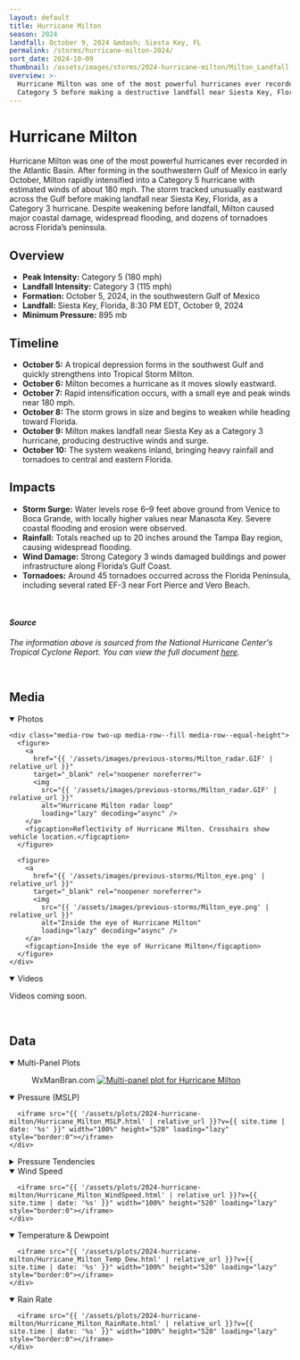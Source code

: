 ```yaml
---
layout: default
title: Hurricane Milton
season: 2024
landfall: October 9, 2024 &mdash; Siesta Key, FL
permalink: /storms/hurricane-milton-2024/
sort_date: 2024-10-09
thumbnail: /assets/images/storms/2024-hurricane-milton/Milton_Landfall.jpg
overview: >-
  Hurricane Milton was one of the most powerful hurricanes ever recorded in the Atlantic Basin, rapidly intensifying to a
  Category 5 before making a destructive landfall near Siesta Key, Florida.
---
```


<h1 class="storm-page__title">Hurricane Milton</h1>
Hurricane Milton was one of the most powerful hurricanes ever recorded in the Atlantic Basin. After forming in the southwestern Gulf of Mexico in early October, Milton rapidly intensified into a Category 5 hurricane with estimated winds of about 180 mph. The storm tracked unusually eastward across the Gulf before making landfall near Siesta Key, Florida, as a Category 3 hurricane. Despite weakening before landfall, Milton caused major coastal damage, widespread flooding, and dozens of tornadoes across Florida’s peninsula.

## Overview
- **Peak Intensity:** Category 5 (180 mph)
- **Landfall Intensity:** Category 3 (115 mph)
- **Formation:** October 5, 2024, in the southwestern Gulf of Mexico
- **Landfall:** Siesta Key, Florida, 8:30 PM EDT, October 9, 2024
- **Minimum Pressure:** 895 mb

## Timeline
- **October 5:** A tropical depression forms in the southwest Gulf and quickly strengthens into Tropical Storm Milton.
- **October 6:** Milton becomes a hurricane as it moves slowly eastward.
- **October 7:** Rapid intensification occurs, with a small eye and peak winds near 180 mph.
- **October 8:** The storm grows in size and begins to weaken while heading toward Florida.
- **October 9:** Milton makes landfall near Siesta Key as a Category 3 hurricane, producing destructive winds and surge.
- **October 10:** The system weakens inland, bringing heavy rainfall and tornadoes to central and eastern Florida.

## Impacts
- **Storm Surge:** Water levels rose 6–9 feet above ground from Venice to Boca Grande, with locally higher values near Manasota Key. Severe coastal flooding and erosion were observed.
- **Rainfall:** Totals reached up to 20 inches around the Tampa Bay region, causing widespread flooding.
- **Wind Damage:** Strong Category 3 winds damaged buildings and power infrastructure along Florida’s Gulf Coast.
- **Tornadoes:** Around 45 tornadoes occurred across the Florida Peninsula, including several rated EF-3 near Fort Pierce and Vero Beach.

<br />

#### _Source_
<em>The information above is sourced from the National Hurricane Center's Tropical Cyclone Report. You can view the full document <a href="https://www.nhc.noaa.gov/data/tcr/AL142024_Milton.pdf" target="_blank" rel="noopener noreferrer">here</a>.</em>

<br />

## Media

<!-- Milton-only local styles. Scoped so it cannot affect other pages. -->
<style>
  #milton-photos {
    width: 100%;
    margin: 0 auto;
  }
  #milton-photos .media-row {
    display: grid;
    grid-template-columns: repeat(2, minmax(0, 1fr));
    column-gap: 0.75rem;
    row-gap: 1.25rem;
    align-items: stretch;
  }
  #milton-photos figure {
    margin: 0;
    display: flex;
    flex-direction: column;
  }
  #milton-photos figure a {
    display: block;
    width: 100%;
    height: 100%;
    padding: 0;
    background-color: #000;
    border-radius: 10px;
    overflow: hidden;
  }
  #milton-photos figure:first-child a,
  #milton-photos figure:last-child a {
    aspect-ratio: 963 / 815;
  }
  #milton-photos img {
    display: block;
    width: 100% !important;
    height: 100% !important;
    object-fit: cover !important;
  }
  #milton-photos figcaption {
    text-align: center;
    font-size: 0.9rem;
    margin-top: 0;
    padding: 0.25rem 0 0.75rem;
  }
  @media (max-width: 900px) {
    #milton-photos .media-row {
      grid-template-columns: 1fr;
      row-gap: 1.5rem;
    }
    #milton-photos figure a {
      flex: none;
    }
  }
</style>

<details class="storm-plot-group" open>
  <summary class="storm-plot-summary">Photos</summary>

  <!-- Keep this wrapper so the block aligns like Helene without touching sitewide CSS -->
  <div id="milton-photos" class="media-wide"
       style="--media-base-width: calc(100% + 6rem); --media-max-target: 1500px; --media-gutter: 1rem;">

    <div class="media-row two-up media-row--fill media-row--equal-height">
      <figure>
        <a
          href="{{ '/assets/images/previous-storms/Milton_radar.GIF' | relative_url }}"
          target="_blank" rel="noopener noreferrer">
          <img
            src="{{ '/assets/images/previous-storms/Milton_radar.GIF' | relative_url }}"
            alt="Hurricane Milton radar loop"
            loading="lazy" decoding="async" />
        </a>
        <figcaption>Reflectivity of Hurricane Milton. Crosshairs show vehicle location.</figcaption>
      </figure>

      <figure>
        <a
          href="{{ '/assets/images/previous-storms/Milton_eye.png' | relative_url }}"
          target="_blank" rel="noopener noreferrer">
          <img
            src="{{ '/assets/images/previous-storms/Milton_eye.png' | relative_url }}"
            alt="Inside the eye of Hurricane Milton"
            loading="lazy" decoding="async" />
        </a>
        <figcaption>Inside the eye of Hurricane Milton</figcaption>
      </figure>
    </div>
  </div>
</details>

<details class="storm-plot-group" open>
  <summary class="storm-plot-summary">Videos</summary>
  <p>Videos coming soon.</p>
</details>

<br />

<!-- DATA-SECTION:START -->

<h2>Data</h2>

<div class="storm-data">
  <details class="storm-plot-group" open>
    <summary class="storm-plot-summary">Multi-Panel Plots</summary>
    <div class="storm-plot storm-multi-panels">
      <figure class="storm-multi-panels__figure">
        <span class="storm-multi-panels__watermark" aria-hidden="true">WxManBran.com</span>
        <a href="{{ '/assets/plots/2024-hurricane-milton/Hurricane_Milton_MultiPanel.svg' | relative_url }}" target="_blank" rel="noopener noreferrer">
          <img src="{{ '/assets/plots/2024-hurricane-milton/Hurricane_Milton_MultiPanel.svg' | relative_url }}" alt="Multi-panel plot for Hurricane Milton" loading="lazy">
        </a>
      </figure>
    </div>
  </details>
  <details class="storm-plot-group" open>
    <summary class="storm-plot-summary">Pressure (MSLP)</summary>
    <div class="storm-plot">

      <iframe src="{{ '/assets/plots/2024-hurricane-milton/Hurricane_Milton_MSLP.html' | relative_url }}?v={{ site.time | date: '%s' }}" width="100%" height="520" loading="lazy" style="border:0"></iframe>
    </div>
  </details>
  <details class="storm-plot-group">
    <summary class="storm-plot-summary">Pressure Tendencies</summary>
    <div class="storm-plot">
      <iframe src="{{ '/assets/plots/2024-hurricane-milton/Hurricane_Milton_PTendency_5min.html' | relative_url }}?v={{ site.time | date: '%s' }}" width="100%" height="520" loading="lazy" style="border:0"></iframe>
    </div>
    <div class="storm-plot">
      <iframe src="{{ '/assets/plots/2024-hurricane-milton/Hurricane_Milton_PTendency_10min.html' | relative_url }}?v={{ site.time | date: '%s' }}" width="100%" height="520" loading="lazy" style="border:0"></iframe>
    </div>
    <div class="storm-plot">
      <iframe src="{{ '/assets/plots/2024-hurricane-milton/Hurricane_Milton_PTendency_15min.html' | relative_url }}?v={{ site.time | date: '%s' }}" width="100%" height="520" loading="lazy" style="border:0"></iframe>
    </div>
    <div class="storm-plot">
      <iframe src="{{ '/assets/plots/2024-hurricane-milton/Hurricane_Milton_PTendency_30min.html' | relative_url }}?v={{ site.time | date: '%s' }}" width="100%" height="520" loading="lazy" style="border:0"></iframe>
    </div>
    <div class="storm-plot">
      <iframe src="{{ '/assets/plots/2024-hurricane-milton/Hurricane_Milton_PTendency_1hour.html' | relative_url }}?v={{ site.time | date: '%s' }}" width="100%" height="520" loading="lazy" style="border:0"></iframe>
    </div>
  </details>
  <details class="storm-plot-group" open>
    <summary class="storm-plot-summary">Wind Speed</summary>
    <div class="storm-plot">

      <iframe src="{{ '/assets/plots/2024-hurricane-milton/Hurricane_Milton_WindSpeed.html' | relative_url }}?v={{ site.time | date: '%s' }}" width="100%" height="520" loading="lazy" style="border:0"></iframe>
    </div>
  </details>
  <details class="storm-plot-group" open>
    <summary class="storm-plot-summary">Temperature &amp; Dewpoint</summary>
    <div class="storm-plot">

      <iframe src="{{ '/assets/plots/2024-hurricane-milton/Hurricane_Milton_Temp_Dew.html' | relative_url }}?v={{ site.time | date: '%s' }}" width="100%" height="520" loading="lazy" style="border:0"></iframe>
    </div>
  </details>
  <details class="storm-plot-group" open>
    <summary class="storm-plot-summary">Rain Rate</summary>
    <div class="storm-plot">

      <iframe src="{{ '/assets/plots/2024-hurricane-milton/Hurricane_Milton_RainRate.html' | relative_url }}?v={{ site.time | date: '%s' }}" width="100%" height="520" loading="lazy" style="border:0"></iframe>
    </div>
  </details>
</div>
<!-- DATA-SECTION:END -->
